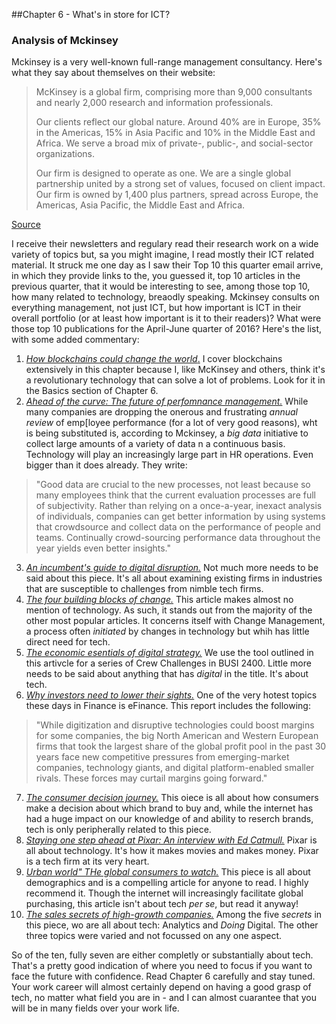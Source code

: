  ##Chapter 6 - What's in store for ICT?
 
 ### Analysis of Mckinsey
 
 Mckinsey is a very well-known full-range management consultancy. Here's what they say about themselves on their website:
 
>McKinsey is a global firm, comprising more than 9,000 consultants and nearly 2,000 research and information professionals.
>
>Our clients reflect our global nature. Around 40% are in Europe, 35% in the Americas, 15% in Asia Pacific and 10% in the Middle East and Africa. We serve a broad mix of private-, public-, and social-sector organizations.
>
>Our firm is designed to operate as one. We are a single global partnership united by a strong set of values, focused on client impact. Our firm is owned by 1,400 plus partners,  spread across Europe, the Americas, Asia Pacific, the Middle East and Africa.

<a class="underlined-link" href="http://www.mckinsey.com/about-us/who-we-are" target="_blank">Source</a>

I receive their newsletters and regulary read their research work on a wide variety of topics but, sa you might imagine, I read mostly their ICT related material. It struck me one day as I saw their Top 10 this quarter email arrive, in which they provide links to the, you guessed it, top 10 articles in the previous quarter, that it would be interesting to see, among those top 10, how many related to technology, breaodly speaking. Mckinsey consults on everything management, not just ICT, but how important is ICT in their overall portfolio (or at least how important is it to their readers)? What were those top 10 publications for the April-June quarter of 2016? Here's the list, with some added commentary:

1. <a class="underlined-link" href="http://www.mckinsey.com/industries/high-tech/our-insights/how-blockchains-could-change-the-world?cid=other-eml-alt-mip-mck-oth-1607" target="_blank">*How blockchains could change the world*.</a>   I cover blockchains extensively in this chapter because I, like McKinsey and others, think it's a revolutionary technology that can solve a lot of problems. Look for it in the Basics section of Chapter 6.
2. <a class="underlined-link" href="http://www.mckinsey.com/business-functions/organization/our-insights/ahead-of-the-curve-the-future-of-performance-management?cid=other-eml-alt-mkq-mck-oth-1607" target="_blank">*Ahead of the curve: The future of perfomnance management.*</a> While many companies are dropping the onerous and frustrating *annual review* of emp[loyee performance (for a lot of very good reasons), wht is being substituted is, according to Mckinsey, a *big data* initiative to collect large amounts of a variety of data n a continuous basis. Technology will play an increasingly large part in HR operations. Even bigger than it does already. They write: 
>"Good data are crucial to the new processes, not least because so many employees think that the current evaluation processes are full of subjectivity. Rather than relying on a once-a-year, inexact analysis of individuals, companies can get better information by using systems that crowdsource and collect data on the performance of people and teams. Continually crowd-sourcing performance data throughout the year yields even better insights." 
3. <a class="underlined-link" href="http://www.mckinsey.com/business-functions/strategy-and-corporate-finance/our-insights/an-incumbents-guide-to-digital-disruption?cid=digistrat-eml-alt-mkq-mck-oth-1607" target="_blank">*An incumbent's guide to digital disruption.*</a> Not much more needs to be said about this piece. It's all about examining existing firms in industries that are susceptible to challenges from nimble tech firms.
4. <a class="underlined-link" href="http://www.mckinsey.com/business-functions/organization/our-insights/the-four-building-blocks--of-change?cid=other-eml-alt-mkq-mck-oth-1607" target="_blank">*The four building blocks of change.*</a>  This article makes almost no mention of technology. As such, it stands out from the majority of the other most popular articles. It concerns itself with Change Management, a process often *initiated* by changes in technology but whih has little direct need for tech. 
5. <a class="underlined-link" href="http://www.mckinsey.com/business-functions/strategy-and-corporate-finance/our-insights/the-economic-essentials-of-digital-strategy?cid=strategy-eml-alt-mkq-mck-oth-1607" target="_blank">*The economic esentials of digital strategy.*</a> We use the tool outlined in this artivcle for a series of Crew Challenges in BUSI 2400. Little more needs to be said about anything that has *digital* in the title. It's about tech. 
6. <a class="underlined-link" href="http://www.mckinsey.com/industries/private-equity-and-principal-investors/our-insights/why-investors-may-need-to-lower-their-sights?cid=other-eml-alt-mgi-mgi-oth-1607" target="_blank">*Why investors need to lower their sights.*</a>  One of the very hotest topics these days in Finance is eFinance. This report includes the following: 
>"While digitization and disruptive technologies could boost margins for some companies, the big North American and Western European firms that took the largest share of the global profit pool in the past 30 years face new competitive pressures from emerging-market companies, technology giants, and digital platform-enabled smaller rivals. These forces may curtail margins going forward."
7. <a class="underlined-link" href="http://www.mckinsey.com/business-functions/marketing-and-sales/our-insights/the-consumer-decision-journey?cid=other-eml-alt-mip-mck-oth-1607" target="_blank">*The consumer decision journey.*</a> This oiece is all about how consumers make a decision about which brand to buy and, while the internet has had a huge impact on our knowledge of and ability to reserch brands, tech is only peripherally related to this piece.
8. <a class="underlined-link" href="http://www.mckinsey.com/business-functions/organization/our-insights/staying-one-step-ahead-at-pixar-an-interview-with-ed-catmull?cid=digistrat-eml-alt-mkq-mck-oth-1607" target="_blank">*Staying one step ahead at Pixar: An interview with Ed Catmull.*</a> Pixar is all about technology. It's how it makes movies and makes money. Pixar is a tech firm at its very heart. 
9. <a class="underlined-link" href="http://www.mckinsey.com/global-themes/urbanization/urban-world-the-global-consumers-to-watch?cid=other-eml-alt-mgi-mck-oth-1607" target="_blank">*Urban world" THe global consumers to watch.*</a>  This piece is all about demographics and is a compelling article for anyone to read. I highly recommend it. Though the internet will increasingly facilitate global purchasing, this article isn't about tech *per se*, but read it anyway! 
10. <a class="underlined-link" href="http://www.mckinsey.com/business-functions/marketing-and-sales/our-insights/the-sales-secrets-of-high-growth-companies?cid=other-eml-alt-mip-mck-oth-1607" target="_blank">*The sales secrets of high-growth companies.*</a> Among the five *secrets* in this piece, wo are all about tech: Analytics and *Doing* Digital. The other three topics were varied and not focussed on any one aspect. 

So of the ten, fully seven are either completly or substantially about tech. That's a pretty good indication of where you need to focus if you want to face the future with confidence. Read Chapter 6 carefully and stay tuned. Your work career will almost certainly depend on having a good grasp of tech, no matter what field you are in - and I can almost cuarantee that you will be in many fields over your work life. 
 

